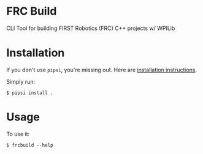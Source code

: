 # FRC Build

CLI Tool for building FIRST Robotics (FRC) C++ projects w/ WPILib


# Installation

If you don't use `pipsi`, you're missing out.
Here are [installation instructions](https://github.com/mitsuhiko/pipsi#readme).

Simply run:

    $ pipsi install .


# Usage

To use it:

    $ frcbuild --help

